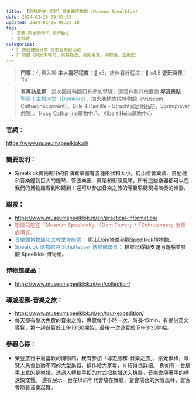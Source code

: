 ```yaml
---
title: 【烏特勒支-景點】音樂鐘博物館 (Museum Speelklok)
date: 2024-02-26 09:03:18
updated: 2024-02-26 09:03:18
tags:
  - 荷蘭-阿姆斯特丹.烏特勒支
  - 會再訪  
categories: 
  - 🌴 旅遊體驗分享-目前皆為自助遊
  - 🥥 荷蘭（阿姆斯特丹、烏特勒支、馬斯垂克、海爾倫、法肯堡）
---
```

>**門票**：付費入場
>**本人喜好程度**：🌝 x5，旅伴喜好程度：🌝 x4.5
>**遊玩時長**：1hr
<!-- more -->
>**有再訪意願**：這次因趕時間只有參加導覽，還沒有看其他展物
>**鄰近景點**：<font color=#4599B6>聖馬丁主教座堂（Domkerk）</font>、加大肋納會院博物館（Museum Catharijneconvent）、Dille & Kamille - Utrecht家居用品店、Springhaver戲院、、Hoog Catharijne購物中心、Albert Heijn購物中心

### 官網：
https://www.museumspeelklok.nl/

### 簡要說明：
+ Speelklok博物館中的自演奏樂器有各種形狀和大小。從小型音樂盒、自動機和音樂鐘到巨大的鐘琴、管弦樂團、舞蹈和街頭風琴。所有這些樂器都可以在我們的博物館看到和聽到！還可以參加音樂之旅的導覽聆聽現場演奏的樂器。

### 聯票：
+ https://www.museumspeelklok.nl/en/practical-information/
+ <font color=#c36d67>聯票只能在「Museum Speelklok」、「Dom Tower」/「Schuttevaer」售票處購買。</font>
+ <font color=#4287B5>音樂鐘博物館和大教堂塔聯票：</font> 
爬上Dom塔並參觀Speelklok博物館。
+ <font color=#4287B5>Speelklok 博物館與 Schuttevaer 博物館聯票：</font> 
搭乘烏得勒支運河遊船並參觀 Speelklok 博物館。

### 博物館藏品：
+ https://www.museumspeelklok.nl/en/collection/

### 導遊服務-音樂之旅：
+ https://www.museumspeelklok.nl/en/tour-expedition/
+ 每天都有幾次免費的音樂之旅，導覽每半小時一次，時長45min，有提供英文導覽，第一趟遊覽於上午10:30開始，最後一次遊覽於下午3:30開始。

### 參觀心得：
+ 榮登旅行中最喜歡的博物館，我有參加「導遊服務-音樂之旅」，感覺很棒，導覽人員會啟動不同的大型樂器，操作給大家看，介紹得很詳細。
例如有一台是手上拿的是樂譜，透過人轉動手把的方式把樂譜送入機器，音樂會隨著手的轉速快或慢。
還有展示一台在以前年代會放在舞廳、宴會場合的大管風琴，賓客會隨著音樂起舞。
